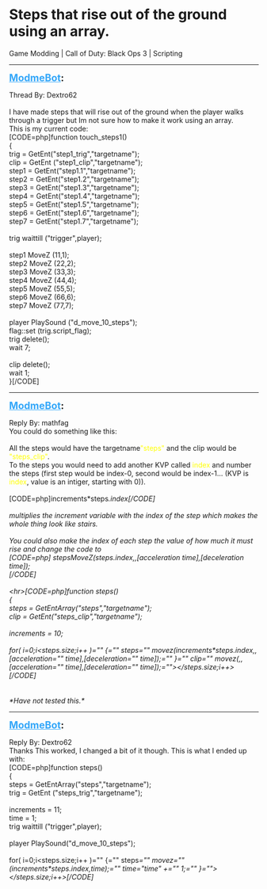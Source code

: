 # Steps that rise out of the ground using an array.
Game Modding | Call of Duty: Black Ops 3 | Scripting

---
<strong style="font-size: 1.4em;"><span style="text-decoration: underline;text-decoration-color: #34a7f9;"><span style="color:#34a7f9;">ModmeBot</span></span>:</strong>

<p>Thread By: Dextro62<br /> <br />I have made steps that will rise out of the ground when the player walks through a trigger but Im not sure how to make it work using an array.<br />This is my current code:<br />[CODE=php]function touch_steps1()<br />{<br />	trig = GetEnt(&quot;step1_trig&quot;,&quot;targetname&quot;);<br />	clip = GetEnt (&quot;step1_clip&quot;,&quot;targetname&quot;);<br />	step1 = GetEnt(&quot;step1.1&quot;,&quot;targetname&quot;);<br />	step2 = GetEnt(&quot;step1.2&quot;,&quot;targetname&quot;);<br />	step3 = GetEnt(&quot;step1.3&quot;,&quot;targetname&quot;);<br />	step4 = GetEnt(&quot;step1.4&quot;,&quot;targetname&quot;);<br />	step5 = GetEnt(&quot;step1.5&quot;,&quot;targetname&quot;);<br />	step6 = GetEnt(&quot;step1.6&quot;,&quot;targetname&quot;);<br />	step7 = GetEnt(&quot;step1.7&quot;,&quot;targetname&quot;);<br /><br />	trig waittill (&quot;trigger&quot;,player);<br /><br />	step1 MoveZ (11,1);<br />	step2 MoveZ (22,2);<br />	step3 MoveZ (33,3);<br />	step4 MoveZ (44,4);<br />	step5 MoveZ (55,5);<br />	step6 MoveZ (66,6);<br />	step7 MoveZ (77,7);<br /><br />	player PlaySound (&quot;d_move_10_steps&quot;);<br />	flag::set (trig.script_flag);<br />	trig delete();<br />	wait 7;<br />	<br />	clip delete();<br />	wait 1;<br />}[/CODE]</p>

---
<strong style="font-size: 1.4em;"><span style="text-decoration: underline;text-decoration-color: #34a7f9;"><span style="color:#34a7f9;">ModmeBot</span></span>:</strong>

<p>Reply By: mathfag<br />You could do something like this:<br /> <br />All the steps would have the targetname<span style="color:#ffff00;">&quot;steps&quot;</span> and the clip would be <span style="color:#ffff00;">&quot;steps_clip&quot;</span>.<br />To the steps you would need to add another KVP called <span style="color:#ffff00;">index </span>and number the steps (first step would be index-0, second would be index-1... (KVP is <span style="color:#ffff00;">index</span>, value is an intiger, starting with 0)).<br /> <br />[CODE=php]increments*steps<em>.index[/CODE]<br /> <br />multiplies the increment variable with the index of the step which makes the whole thing look like stairs.<br /> <br />You could also make the index of each step the value of how much it must rise and change the code to<br />[CODE=php]	steps<em>MoveZ(steps<em>.index,,[acceleration time],[deceleration time]);<br />[/CODE]<br /> <br />&lt;hr&gt;[CODE=php]function steps()<br />{<br />steps = GetEntArray(&quot;steps&quot;,&quot;targetname&quot;);<br />clip = GetEnt(&quot;steps_clip&quot;,&quot;targetname&quot;);<br /><br />increments = 10;<br /><br />for( i=0;i&lt;steps.size;i++ )=&quot;&quot; {=&quot;&quot; steps<em>=&quot;&quot; movez(increments*steps<em>.index,,[acceleration=&quot;&quot; time],[deceleration=&quot;&quot; time]);=&quot;&quot; }=&quot;&quot; clip=&quot;&quot; movez(,,[acceleration=&quot;&quot; time],[deceleration=&quot;&quot; time]);=&quot;&quot;&gt;&lt;/steps.size;i++&gt;[/CODE]<br /> <br /> <br />*Have not tested this.*</em></em></em></em></em></p>

---
<strong style="font-size: 1.4em;"><span style="text-decoration: underline;text-decoration-color: #34a7f9;"><span style="color:#34a7f9;">ModmeBot</span></span>:</strong>

<p>Reply By: Dextro62<br />Thanks This worked, I changed a bit of it though. This is what I ended up with:<br />[CODE=php]function steps()<br />{<br />	steps = GetEntArray(&quot;steps&quot;,&quot;targetname&quot;);<br />	trig = GetEnt (&quot;steps_trig&quot;,&quot;targetname&quot;); <br /><br />	increments = 11;<br />	time = 1;<br />	trig waittill (&quot;trigger&quot;,player);<br /><br />	player PlaySound(&quot;d_move_10_steps&quot;);<br /><br />	for( i=0;i&lt;steps.size;i++ )=&quot;&quot; {=&quot;&quot; steps<em>=&quot;&quot; movez=&quot;&quot; (increments*steps<em>.index,time);=&quot;&quot; time=&quot;time&quot; +=&quot;&quot; 1;=&quot;&quot; }=&quot;&quot;&gt;&lt;/steps.size;i++&gt;[/CODE]</em></em></p>
